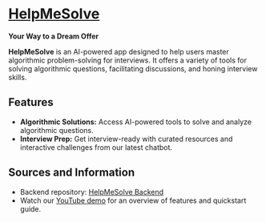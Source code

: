 # [HelpMeSolve](https://github.com/arysttoto/helpmesolve-v2)

**Your Way to a Dream Offer**

**HelpMeSolve** is an AI-powered app designed to help users master algorithmic problem-solving for interviews. It offers a variety of tools for solving algorithmic questions, facilitating discussions, and honing interview skills.

## Features
- **Algorithmic Solutions:** Access AI-powered tools to solve and analyze algorithmic questions.
- **Interview Prep:** Get interview-ready with curated resources and interactive challenges from our latest chatbot.

## Sources and Information
- Backend repository: [HelpMeSolve Backend](https://github.com/arysttoto/helpmesolve_back)
- Watch our [YouTube demo](https://youtu.be/XXJOa-xQqTM?si=A4t75Lx6tTuV2YVt) for an overview of features and quickstart guide.
